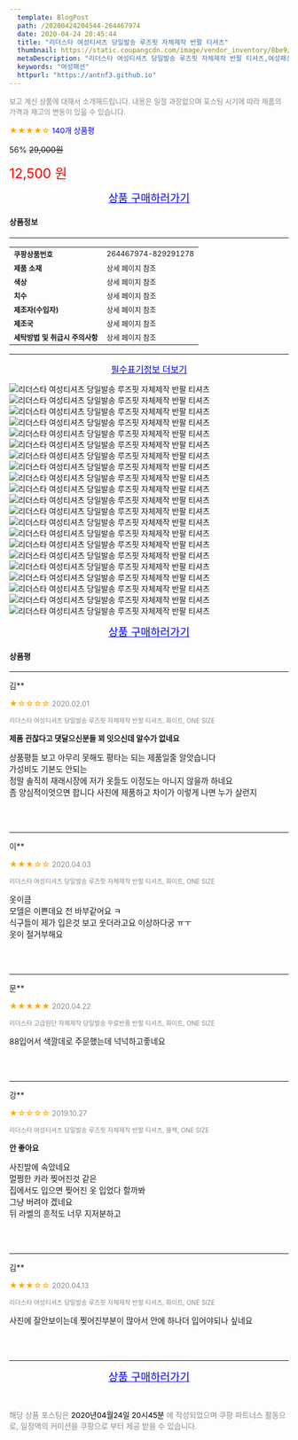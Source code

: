 ```yaml
---
  template: BlogPost
  path: /20200424204544-264467974
  date: 2020-04-24 20:45:44
  title: "리더스타 여성티셔츠 당일발송 루즈핏 자체제작 반팔 티셔츠"
  thumbnail: https://static.coupangcdn.com/image/vendor_inventory/8be9/7791f250f2a7f3ee7d79bb46f11fb30dd3704a0646c4e1d0a8d28e075d40.jpg
  metaDescription: "리더스타 여성티셔츠 당일발송 루즈핏 자체제작 반팔 티셔츠,여성패션"
  keywords: "여성패션"
  httpurl: "https://antnf3.github.io"
---
```

  
<span style="color: #888;font-size:0.8rem">보고 계신 상품에 대해서 소개해드립니다.
내용은 일절 과장없으며 포스팅 시기에 따라 제품의 가격과 재고의 변동이 있을 수 있습니다.</span>
  
<span style="color: orange;">★★★★☆</span> <span style="color: blue;font-size: 0.85rem;">140개 상품평</span>

<span style="font-size: 0.9rem">56%</span> <span style="font-size: 0.9rem">~~29,000원~~</span>

<span style="color: red;font-size: 1.5rem;">12,500 원</span>



<p align="center"><a href="http://me2.do/5SUEuNte" style="font-size: 1.2rem; color: blue;">상품 구매하러가기</a></p>

#### 상품정보

---

|                  |                       |
| ---------------- | --------------------- |
| **<span style="font-size:0.8rem;">쿠팡상품번호</span>** | <span style="font-size:0.8rem;">264467974-829291278</span> |
| **<span style="font-size:0.8rem;">제품 소재</span>**    | <span style="font-size:0.8rem;">상세 페이지 참조</span>        |
| **<span style="font-size:0.8rem;">색상</span>**    | <span style="font-size:0.8rem;">상세 페이지 참조</span>        |
| **<span style="font-size:0.8rem;">치수</span>**    | <span style="font-size:0.8rem;">상세 페이지 참조</span>        |
| **<span style="font-size:0.8rem;">제조자(수입자)</span>**    | <span style="font-size:0.8rem;">상세 페이지 참조</span>        |
| **<span style="font-size:0.8rem;">제조국</span>**    | <span style="font-size:0.8rem;">상세 페이지 참조</span>        |
| **<span style="font-size:0.8rem;">세탁방법 및 취급시 주의사항</span>**    | <span style="font-size:0.8rem;">상세 페이지 참조</span>        |




---

<p align="center"><a href="http://me2.do/5SUEuNte" style="font-size: 1rem; color: blue;">필수표기정보 더보기</a></p>

![리더스타 여성티셔츠 당일발송 루즈핏 자체제작 반팔 티셔츠](http://thumbnail10.coupangcdn.com/thumbnails/remote/q89/image/vendor_inventory/a6d3/32812465b5a8a7f9a8cedb7de6881c668c82cc7c7144c98f64d7cead6000.jpg)
![리더스타 여성티셔츠 당일발송 루즈핏 자체제작 반팔 티셔츠](http://thumbnail8.coupangcdn.com/thumbnails/remote/q89/image/vendor_inventory/00e3/af97745f2d8c2d7c4c6a75cf91e9be1f9135064fe98feb80ab15a01d1c9a.jpg)
![리더스타 여성티셔츠 당일발송 루즈핏 자체제작 반팔 티셔츠](http://thumbnail10.coupangcdn.com/thumbnails/remote/q89/image/vendor_inventory/a844/0e773785cefb1b35f6bb342b1becd4013fcade2675fafa25421c576a6ad2.jpg)
![리더스타 여성티셔츠 당일발송 루즈핏 자체제작 반팔 티셔츠](http://thumbnail9.coupangcdn.com/thumbnails/remote/q89/image/vendor_inventory/6257/362d1c3ce3669a8c59dd3940ba91a4b6465646b93e3978b9159670b2ae41.jpg)
![리더스타 여성티셔츠 당일발송 루즈핏 자체제작 반팔 티셔츠](http://thumbnail8.coupangcdn.com/thumbnails/remote/q89/image/vendor_inventory/4901/0c777c184b978fa9b5cccedeeb4fa04a1f3c87ff2515bdfbc48634c76bf4.jpg)
![리더스타 여성티셔츠 당일발송 루즈핏 자체제작 반팔 티셔츠](http://thumbnail9.coupangcdn.com/thumbnails/remote/q89/image/vendor_inventory/b642/218cf8faa6e43b4f4572c1eb07269ae1ba889ad9effb8d0c158211f025a6.jpg)
![리더스타 여성티셔츠 당일발송 루즈핏 자체제작 반팔 티셔츠](http://thumbnail7.coupangcdn.com/thumbnails/remote/q89/image/vendor_inventory/60bf/cc11ff4ae165c2398877fe2869e0ee27c94d882b9151e6fab7dcd6edd016.jpg)
![리더스타 여성티셔츠 당일발송 루즈핏 자체제작 반팔 티셔츠](http://thumbnail9.coupangcdn.com/thumbnails/remote/q89/image/vendor_inventory/a45b/ce4d7bf41fec2967da8a7a50ce4fa36048ca2cfa8ed2147548bd03303169.jpg)
![리더스타 여성티셔츠 당일발송 루즈핏 자체제작 반팔 티셔츠](http://thumbnail7.coupangcdn.com/thumbnails/remote/q89/image/vendor_inventory/9b63/79e64c8459621191a9b4de4a4946efea1beb68232d5138c444e763eed88a.jpg)
![리더스타 여성티셔츠 당일발송 루즈핏 자체제작 반팔 티셔츠](http://thumbnail7.coupangcdn.com/thumbnails/remote/q89/image/vendor_inventory/75a0/b1fbb71818b5382adcdd32375423916c3ef639025fd8e030bc4dbb0ca305.jpg)
![리더스타 여성티셔츠 당일발송 루즈핏 자체제작 반팔 티셔츠](http://thumbnail7.coupangcdn.com/thumbnails/remote/q89/image/vendor_inventory/89d8/1802597cd27179a1b2a64f7bda62bf6c2ade26a54f319ce3775e4ae3c8b9.jpg)
![리더스타 여성티셔츠 당일발송 루즈핏 자체제작 반팔 티셔츠](http://thumbnail10.coupangcdn.com/thumbnails/remote/q89/image/vendor_inventory/361c/5dd1f6dc6931ee7ba3844d5ee541c3632860c1eafb67b13d109696d0f6fc.jpg)
![리더스타 여성티셔츠 당일발송 루즈핏 자체제작 반팔 티셔츠](http://thumbnail8.coupangcdn.com/thumbnails/remote/q89/image/vendor_inventory/abfa/44ed16ca585294c37ee64bafa40eb9a104228d4a477d3fce63d8611a5c57.jpg)
![리더스타 여성티셔츠 당일발송 루즈핏 자체제작 반팔 티셔츠](http://thumbnail10.coupangcdn.com/thumbnails/remote/q89/image/vendor_inventory/288e/6dd7eff0db92c5b8c21bdf32122894adddb78c4705599e69d1ea5c0378a5.jpg)
![리더스타 여성티셔츠 당일발송 루즈핏 자체제작 반팔 티셔츠](http://thumbnail7.coupangcdn.com/thumbnails/remote/q89/image/vendor_inventory/630d/5227e4ef922a885ea975f43a82d2b7260cb4be35e056090f303e959edf04.jpg)
![리더스타 여성티셔츠 당일발송 루즈핏 자체제작 반팔 티셔츠](http://thumbnail7.coupangcdn.com/thumbnails/remote/q89/image/vendor_inventory/c24f/7cbc9b98e3f510ee5ac84fb1b1b5d67d06bfb0e985e22122278d028fcf6c.jpg)
![리더스타 여성티셔츠 당일발송 루즈핏 자체제작 반팔 티셔츠](http://thumbnail10.coupangcdn.com/thumbnails/remote/q89/image/vendor_inventory/04f3/9ba339ce27c959d98f032752fa661d457cc9949ff6fb1cd1d01cede18bf3.jpg)
![리더스타 여성티셔츠 당일발송 루즈핏 자체제작 반팔 티셔츠](http://thumbnail10.coupangcdn.com/thumbnails/remote/q89/image/vendor_inventory/6cca/b95c6e209ddc09303be067f7c894857d41afceaef8ced3fae13472e4f34f.jpg)
![리더스타 여성티셔츠 당일발송 루즈핏 자체제작 반팔 티셔츠](http://thumbnail9.coupangcdn.com/thumbnails/remote/q89/image/vendor_inventory/969b/5852b63a92e5cae6c51f0fa3cad5355756c727d80c3035ad159cbfd532f5.jpg)
![리더스타 여성티셔츠 당일발송 루즈핏 자체제작 반팔 티셔츠](http://thumbnail9.coupangcdn.com/thumbnails/remote/q89/image/vendor_inventory/4d92/9aad4334507b1dd95c7bc842029fa2f0e9bb7987ac89a7e75c6815644513.jpg)
![리더스타 여성티셔츠 당일발송 루즈핏 자체제작 반팔 티셔츠](http://thumbnail9.coupangcdn.com/thumbnails/remote/q89/image/vendor_inventory/0559/af438942d289083a61383bc8c9ea037841068ca04dc2ede7979f7c0a364f.jpg)

<p align="center"><a href="http://me2.do/5SUEuNte" style="font-size: 1.2rem; color: blue;">상품 구매하러가기</a></p>

#### 상품평
  
---
  
김**
    
<span style="color: orange;">★☆☆☆☆</span> <span style="font-size:0.8rem;color: #888;">2020.02.01</span>
    
<span style="color: #888;font-size:0.7rem">리더스타 여성티셔츠 당일발송 루즈핏 자체제작 반팔 티셔츠, 화이트, ONE SIZE</span>
    
<span style="font-size:0.85rem">**제품 괸찮다고 댓달으신분들 꾀 잇으신데 알수가 없네요**</span>
    
<span style="font-size: 0.9rem;">상품평들 보고 아무리 못해도 평타는 되는 제품일줄 알앗습니다<br/>가성비도 기본도 안되는 <br/>정말 솔직히 재래시장에 저가 옷들도 이정도는 아니지 않을까 하네요 <br/>좀 양심적이엇으면 합니다 사진에 제품하고 차이가 이렇게 나면 누가 살런지</span>
    
<br>
<br>

---
  
이**
    
<span style="color: orange;">★★★☆☆</span> <span style="font-size:0.8rem;color: #888;">2020.04.03</span>
    
<span style="color: #888;font-size:0.7rem">리더스타 여성티셔츠 당일발송 루즈핏 자체제작 반팔 티셔츠, 화이트, ONE SIZE</span>
    

    
<span style="font-size: 0.9rem;">옷이큼<br/> 모델은 이쁜데요 전 바부같어요 ㅋ <br/>식구들이 제가 입은것 보고 웃더라고요 이상하다궁 ㅠㅜ <br/>옷이 절거부해요</span>
    
<br>
<br>

---
  
문**
    
<span style="color: orange;">★★★★★</span> <span style="font-size:0.8rem;color: #888;">2020.04.22</span>
    
<span style="color: #888;font-size:0.7rem">리더스타 고급원단 자체제작 당일발송 무료반품 반팔 티셔츠, 화이트, ONE SIZE</span>
    

    
<span style="font-size: 0.9rem;">88입어서 색깔데로 주문했는데 넉넉하고좋네요</span>
    
<br>
<br>

---
  
강**
    
<span style="color: orange;">★☆☆☆☆</span> <span style="font-size:0.8rem;color: #888;">2019.10.27</span>
    
<span style="color: #888;font-size:0.7rem">리더스타 여성티셔츠 당일발송 루즈핏 자체제작 반팔 티셔츠, 블랙, ONE SIZE</span>
    
<span style="font-size:0.85rem">**안 좋아요**</span>
    
<span style="font-size: 0.9rem;">사진발에 속았네요 <br/>멀쩡한 카라 찢어진것 같은<br/>집에서도 입으면 찢어진 옷 입었다 할까봐<br/>그냥 버려야 겠네요<br/>뒤 라벨의 흔적도 너무 지저분하고</span>
    
<br>
<br>

---
  
김**
    
<span style="color: orange;">★★★☆☆</span> <span style="font-size:0.8rem;color: #888;">2020.04.13</span>
    
<span style="color: #888;font-size:0.7rem">리더스타 여성티셔츠 당일발송 루즈핏 자체제작 반팔 티셔츠, 화이트, ONE SIZE</span>
    

    
<span style="font-size: 0.9rem;">사진에 잘안보이는데 찢어진부분이 많아서 안에 하나더 입어야되나 싶네요</span>
    
<br>
<br>


  
---
  
<p align="center"><a href="http://me2.do/5SUEuNte" style="font-size: 1.2rem; color: blue;">상품 구매하러가기</a></p>
  
<br>
  
<span style="font-size: 0.85rem; color: #888;">해당 상품 포스팅은 <span style="color: #000;"> 2020년04월24일 20시45분 </span> 에 작성되었으며 쿠팡 파트너스 활동으로, 일정액의 커미션을 쿠팡으로 부터 제공 받을 수 있습니다.</span>